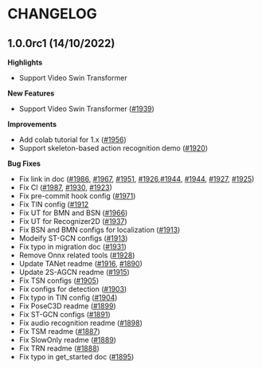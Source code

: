 # CHANGELOG

## 1.0.0rc1 (14/10/2022)

**Highlights**

- Support Video Swin Transformer

**New Features**

- Support Video Swin Transformer ([#1939](https://github.com/open-mmlab/mmaction2/pull/1939))

**Improvements**

- Add colab tutorial for 1.x ([#1956](https://github.com/open-mmlab/mmaction2/pull/1956))
- Support skeleton-based action recognition demo ([#1920](https://github.com/open-mmlab/mmaction2/pull/1920))

**Bug Fixes**

- Fix link in doc ([#1986](https://github.com/open-mmlab/mmaction2/pull/1986), [#1967](https://github.com/open-mmlab/mmaction2/pull/1967), [#1951](https://github.com/open-mmlab/mmaction2/pull/1951), [#1926](https://github.com/open-mmlab/mmaction2/pull/1926),[#1944](https://github.com/open-mmlab/mmaction2/pull/1944), [#1944](https://github.com/open-mmlab/mmaction2/pull/1944), [#1927](https://github.com/open-mmlab/mmaction2/pull/1927), [#1925](https://github.com/open-mmlab/mmaction2/pull/1925))
- Fix CI ([#1987](https://github.com/open-mmlab/mmaction2/pull/1987), [#1930](https://github.com/open-mmlab/mmaction2/pull/1930), [#1923](https://github.com/open-mmlab/mmaction2/pull/1923))
- Fix pre-commit hook config ([#1971](https://github.com/open-mmlab/mmaction2/pull/1971))
- Fix TIN config ([#1912](https://github.com/open-mmlab/mmaction2/pull/1912)
- Fix UT for BMN and BSN ([#1966](https://github.com/open-mmlab/mmaction2/pull/1966))
- Fix UT for Recognizer2D ([#1937](https://github.com/open-mmlab/mmaction2/pull/1937))
- Fix BSN and BMN configs for localization ([#1913](https://github.com/open-mmlab/mmaction2/pull/1913))
- Modeify ST-GCN configs ([#1913](https://github.com/open-mmlab/mmaction2/pull/1914))
- Fix typo in migration doc ([#1931](https://github.com/open-mmlab/mmaction2/pull/1931))
- Remove Onnx related tools ([#1928](https://github.com/open-mmlab/mmaction2/pull/1928))
- Update TANet readme ([#1916](https://github.com/open-mmlab/mmaction2/pull/1916), [#1890](https://github.com/open-mmlab/mmaction2/pull/1890))
- Update 2S-AGCN readme ([#1915](https://github.com/open-mmlab/mmaction2/pull/1915))
- Fix TSN configs ([#1905](https://github.com/open-mmlab/mmaction2/pull/1905))
- Fix configs for detection ([#1903](https://github.com/open-mmlab/mmaction2/pull/1903))
- Fix typo in TIN config ([#1904](https://github.com/open-mmlab/mmaction2/pull/1904))
- Fix PoseC3D readme ([#1899](https://github.com/open-mmlab/mmaction2/pull/1899))
- Fix ST-GCN configs ([#1891](https://github.com/open-mmlab/mmaction2/pull/1891))
- Fix audio recognition readme ([#1898](https://github.com/open-mmlab/mmaction2/pull/1898))
- Fix TSM readme ([#1887](https://github.com/open-mmlab/mmaction2/pull/1887))
- Fix SlowOnly readme ([#1889](https://github.com/open-mmlab/mmaction2/pull/1889))
- Fix TRN readme ([#1888](https://github.com/open-mmlab/mmaction2/pull/1888))
- Fix typo in get_started doc ([#1895](https://github.com/open-mmlab/mmaction2/pull/1895))
